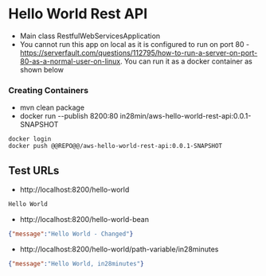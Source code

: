 # Hello World Rest API

- Main class RestfulWebServicesApplication 
- You cannot run this app on local as it is configured to run on port 80 - https://serverfault.com/questions/112795/how-to-run-a-server-on-port-80-as-a-normal-user-on-linux. You can run it as a docker container as shown below


### Creating Containers

- mvn clean package
- docker run --publish 8200:80 in28min/aws-hello-world-rest-api:0.0.1-SNAPSHOT

```
docker login
docker push @@REPO@@/aws-hello-world-rest-api:0.0.1-SNAPSHOT
```

## Test URLs

- http://localhost:8200/hello-world

```txt
Hello World
```

- http://localhost:8200/hello-world-bean

```json
{"message":"Hello World - Changed"}
```

- http://localhost:8200/hello-world/path-variable/in28minutes

```json
{"message":"Hello World, in28minutes"}
```

